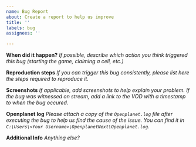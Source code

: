 ```yaml
---
name: Bug Report
about: Create a report to help us improve
title: ''
labels: bug
assignees: ''

---
```


**When did it happen?**
*If possible, describe which action you think triggered this bug (starting the game, claiming a cell, etc.)*


**Reproduction steps**
*If you can trigger this bug consistently, please list here the steps required to reproduce it.*


**Screenshots**
*If applicable, add screenshots to help explain your problem. If the bug was witnessed on stream, add a link to the VOD with a timestamp to when the bug occured.*


**Openplanet log**
 *Please attach a copy of the `Openplanet.log` file after executing the bug to help us find the cause of the issue. You can find it in `C:\Users\<Your Username>\OpenplanetNext\Openplanet.log`.*


**Additional Info**
*Anything else?*
